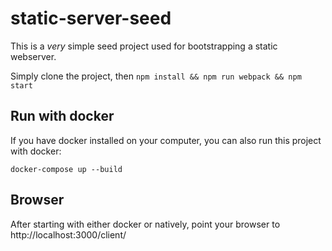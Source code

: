 # static-server-seed

This is a _very_ simple seed project used for bootstrapping a static webserver.

Simply clone the project, then `npm install && npm run webpack && npm start`

## Run with docker

If you have docker installed on your computer, you can also run this project with docker:

`docker-compose up --build`

## Browser

After starting with either docker or natively, point your browser to http://localhost:3000/client/

